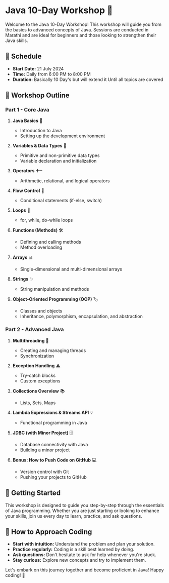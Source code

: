 # Java 10-Day Workshop 🚀

Welcome to the Java 10-Day Workshop! This workshop will guide you from the basics to advanced concepts of Java. Sessions are conducted in Marathi and are ideal for beginners and those looking to strengthen their Java skills.

## 📅 Schedule

- **Start Date:** 21 July 2024
- **Time:** Daily from 6:00 PM to 8:00 PM
- **Duration:** Basically 10 Day's but will extend it Until all topics are covered

## 📝 Workshop Outline

### Part 1 - Core Java

1. **Java Basics** 🌟
   - Introduction to Java
   - Setting up the development environment

2. **Variables & Data Types** 🔢
   - Primitive and non-primitive data types
   - Variable declaration and initialization

3. **Operators** ➕➖
   - Arithmetic, relational, and logical operators

4. **Flow Control** 🔄
   - Conditional statements (if-else, switch)

5. **Loops** 🔁
   - for, while, do-while loops

6. **Functions (Methods)** 🛠️
   - Defining and calling methods
   - Method overloading

7. **Arrays** 📊
   - Single-dimensional and multi-dimensional arrays

8. **Strings** ✨
   - String manipulation and methods

9. **Object-Oriented Programming (OOP)** 🏷️
   - Classes and objects
   - Inheritance, polymorphism, encapsulation, and abstraction

### Part 2 - Advanced Java

1. **Multithreading** 🧵
   - Creating and managing threads
   - Synchronization

2. **Exception Handling** ⚠️
   - Try-catch blocks
   - Custom exceptions

3. **Collections Overview** 📚
   - Lists, Sets, Maps

4. **Lambda Expressions & Streams API** 💡
   - Functional programming in Java

5. **JDBC (with Minor Project)** 🗄️
   - Database connectivity with Java
   - Building a minor project

6. **Bonus: How to Push Code on GitHub** 💻
   - Version control with Git
   - Pushing your projects to GitHub

## 🏁 Getting Started

This workshop is designed to guide you step-by-step through the essentials of Java programming. Whether you are just starting or looking to enhance your skills, join us every day to learn, practice, and ask questions.

## 🤝 How to Approach Coding

- **Start with intuition:** Understand the problem and plan your solution.
- **Practice regularly:** Coding is a skill best learned by doing.
- **Ask questions:** Don't hesitate to ask for help whenever you're stuck.
- **Stay curious:** Explore new concepts and try to implement them.

Let's embark on this journey together and become proficient in Java! Happy coding! 🎉
